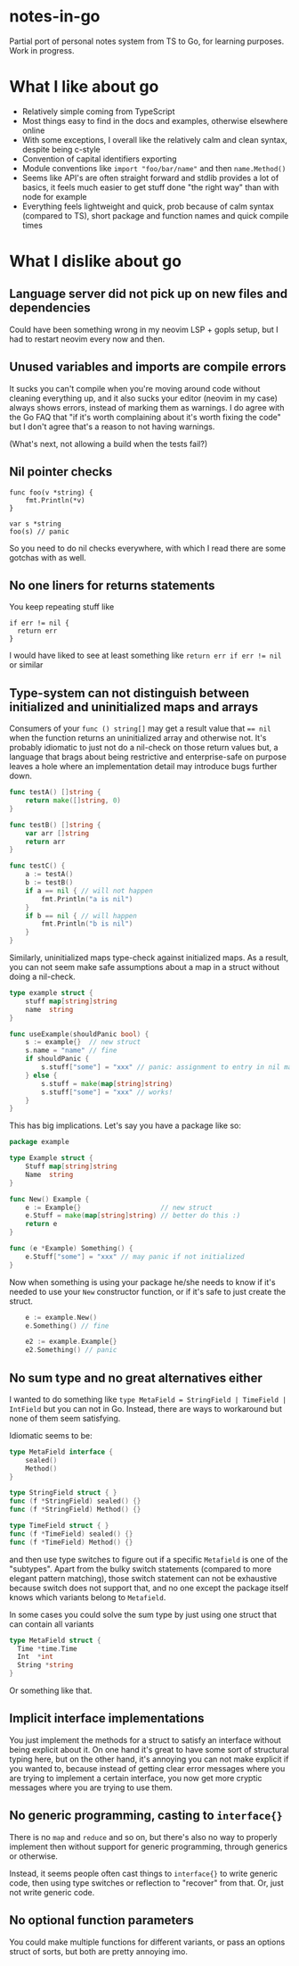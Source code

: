 # notes-in-go

Partial port of personal notes system from TS to Go, for learning purposes. Work in progress.

# What I like about go

- Relatively simple coming from TypeScript
- Most things easy to find in the docs and examples, otherwise elsewhere online
- With some exceptions, I overall like the relatively calm and clean syntax, despite being c-style
- Convention of capital identifiers exporting
- Module conventions like `import "foo/bar/name"` and then `name.Method()`
- Seems like API's are often straight forward and stdlib provides a lot of basics, it feels much easier to get stuff done "the right way" than with node for example
- Everything feels lightweight and quick, prob because of calm syntax (compared to TS), short package and function names and quick compile times

# What I dislike about go

## Language server did not pick up on new files and dependencies

Could have been something wrong in my neovim LSP + gopls setup, but I had to restart neovim every now and then.

## Unused variables and imports are compile errors

It sucks you can't compile when you're moving around code without cleaning everything up, and it also sucks your editor (neovim in my case) always shows errors, instead of marking them as warnings. I do agree with the Go FAQ that "if it's worth complaining about it's worth fixing the code" but I don't agree that's a reason to not having warnings.

(What's next, not allowing a build when the tests fail?)

## Nil pointer checks

```
func foo(v *string) {
	fmt.Println(*v)
}

var s *string
foo(s) // panic
```

So you need to do nil checks everywhere, with which I read there are some gotchas with as well.

## No one liners for returns statements

You keep repeating stuff like

```
if err != nil {
  return err
}
```

I would have liked to see at least something like `return err if err != nil` or similar

## Type-system can not distinguish between initialized and uninitialized maps and arrays

Consumers of your `func () string[]` may get a result value that `== nil` when the function returns an uninitialized array and otherwise not. It's probably idiomatic to just not do a nil-check on those return values but, a language that brags about being restrictive and enterprise-safe on purpose leaves a hole where an implementation detail
may introduce bugs further down.

```go
func testA() []string {
	return make([]string, 0)
}

func testB() []string {
	var arr []string
	return arr
}

func testC() {
	a := testA()
	b := testB()
	if a == nil { // will not happen
		fmt.Println("a is nil")
	}
	if b == nil { // will happen
		fmt.Println("b is nil")
	}
}
```

Similarly, uninitialized maps type-check against initialized maps. As a result, you can not seem make safe assumptions about a map in a struct without doing a nil-check.

```go
type example struct {
	stuff map[string]string
	name  string
}

func useExample(shouldPanic bool) {
	s := example{}  // new struct
	s.name = "name" // fine
	if shouldPanic {
		s.stuff["some"] = "xxx" // panic: assignment to entry in nil map
	} else {
		s.stuff = make(map[string]string)
		s.stuff["some"] = "xxx" // works!
	}
}
```

This has big implications. Let's say you have a package like so:

```go
package example

type Example struct {
	Stuff map[string]string
	Name  string
}

func New() Example {
	e := Example{}                    // new struct
	e.Stuff = make(map[string]string) // better do this :)
	return e
}

func (e *Example) Something() {
	e.Stuff["some"] = "xxx" // may panic if not initialized
}
```

Now when something is using your package he/she needs to know if it's needed to use your `New` constructor function, or if it's safe to just create the struct.

```go
	e := example.New()
	e.Something() // fine

	e2 := example.Example{}
	e2.Something() // panic
```

## No sum type and no great alternatives either

I wanted to do something like `type MetaField = StringField | TimeField | IntField` but you can not in Go. Instead, there are ways to workaround but none of them seem satisfying.

Idiomatic seems to be:

```go
type MetaField interface {
	sealed()
	Method()
}

type StringField struct { }
func (f *StringField) sealed() {}
func (f *StringField) Method() {}

type TimeField struct { }
func (f *TimeField) sealed() {}
func (f *TimeField) Method() {}
```

and then use type switches to figure out if a specific `Metafield` is one of the "subtypes". Apart from the bulky switch statements (compared to more elegant pattern matching), those switch statement can not be exhaustive because switch does not support that, and no one except the package itself knows which variants belong to `Metafield`.

In some cases you could solve the sum type by just using one struct that can contain all variants

```go
type MetaField struct {
  Time *time.Time
  Int  *int
  String *string
}
```

Or something like that.

## Implicit interface implementations

You just implement the methods for a struct to satisfy an interface without being explicit about it. On one hand it's great to have some sort of structural typing here, but on the other hand, it's annoying you can not make explicit if you wanted to, because instead of getting clear error messages where you are trying to implement a certain interface, you now get more cryptic messages where you are trying to use them.

## No generic programming, casting to `interface{}`

There is no `map` and `reduce` and so on, but there's also no way to properly implement then without support for generic programming, through generics or otherwise.

Instead, it seems people often cast things to `interface{}` to write generic code, then using type switches or reflection to "recover" from that. Or, just not write generic code.

## No optional function parameters

You could make multiple functions for different variants, or pass an options struct of sorts, but both are pretty annoying imo.

